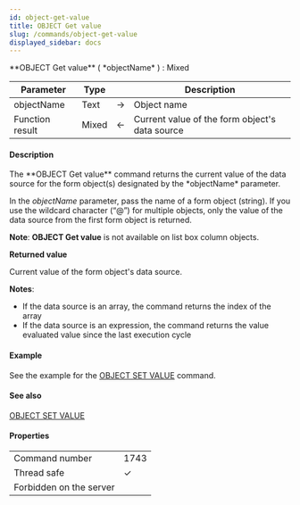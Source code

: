 ```yaml
---
id: object-get-value
title: OBJECT Get value
slug: /commands/object-get-value
displayed_sidebar: docs
---
```


<!--REF #_command_.OBJECT Get value.Syntax-->**OBJECT Get value** ( *objectName* ) : Mixed<!-- END REF-->
<!--REF #_command_.OBJECT Get value.Params-->
| Parameter | Type |  | Description |
| --- | --- | --- | --- |
| objectName | Text | &#8594;  | Object name |
| Function result | Mixed | &#8592; | Current value of the form object's data source |

<!-- END REF-->

#### Description 

<!--REF #_command_.OBJECT Get value.Summary-->The **OBJECT Get value** command returns the current value of the data source for the form object(s) designated by the *objectName* parameter.<!-- END REF-->

In the *objectName* parameter, pass the name of a form object (string). If you use the wildcard character (“@”) for multiple objects, only the value of the data source from the first form object is returned.

**Note**: **OBJECT Get value** is not available on list box column objects.

**Returned value**

Current value of the form object's data source. 

**Notes**:

* If the data source is an array, the command returns the index of the array
* If the data source is an expression, the command returns the value evaluated value since the last execution cycle

#### Example 

See the example for the [OBJECT SET VALUE](object-set-value.md) command. 

#### See also 

[OBJECT SET VALUE](object-set-value.md)  

#### Properties
|  |  |
| --- | --- |
| Command number | 1743 |
| Thread safe | &check; |
| Forbidden on the server ||


